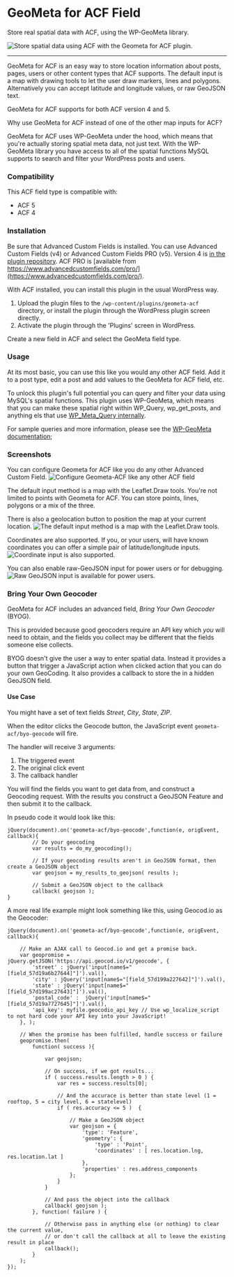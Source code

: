 # GeoMeta for ACF Field

Store real spatial data with ACF, using the WP-GeoMeta library.

![Store spatial data using ACF with the Geometa for ACF plugin.](assets/banner-1544x500.png)

---------------------------------------------------------------------------

GeoMeta for ACF is an easy way to store location information about posts, pages,
users or other content types that ACF supports. The default input is a map
with drawing tools to let the user draw markers, lines and polygons.
Alternatively you can accept latitude and longitude values, or raw GeoJSON
text.

GeoMeta for ACF supports for both ACF version 4  and 5.

Why use GeoMeta for ACF instead of one of the other map inputs for ACF? 

GeoMeta for ACF uses WP-GeoMeta under the hood, which means that you're
actually storing spatial meta data, not just text. With the WP-GeoMeta library
you have access to all of the spatial functions MySQL supports to search and
filter your WordPress posts and users. 

### Compatibility

This ACF field type is compatible with:
* ACF 5
* ACF 4

### Installation

Be sure that Advanced Custom Fields is installed. You can use Advanced Custom
Fields (v4) or Advanced Custom Fields PRO (v5). Version 4 is [in the
plugin repository](https://wordpress.org/plugins/advanced-custom-fields/). ACF
PRO is [available from
https://www.advancedcustomfields.com/pro/](https://www.advancedcustomfields.com/pro/).

With ACF installed, you can install this plugin in the usual WordPress way.

1. Upload the plugin files to the `/wp-content/plugins/geometa-acf` directory,
	or install the plugin through the WordPress plugin screen directly.
2. Activate the plugin through the 'Plugins' screen in WordPress.

Create a new field in ACF and select the GeoMeta field type.

### Usage

At its most basic, you can use this like you would any other ACF field. Add it to a post type, edit a post and add values to the GeoMeta for ACF field, etc.

To unlock this plugin's full potential you can query and filter your data using MySQL's spatial functions. This plugin uses WP-GeoMeta, which means that you can make these spatial right within WP_Query, wp_get_posts, and anything els that use [WP_Meta_Query internally](https://codex.wordpress.org/Class_Reference/WP_Meta_Query). 

For sample queries and more information, please see the [WP-GeoMeta
documentation](https://github.com/cimburadotcom/wp-geometa);

### Screenshots

You can configure Geometa for ACF like you do any other Advanced Custom Field.
![Configure Geometa-ACF like any other ACF field](assets/screenshot-1.png)

The default input method is a map with the Leaflet.Draw tools. You're not limited to points
with Geometa for ACF. You can store points, lines, polygons or a mix of the three.

There is also a geolocation button to position the map at your current location.
![The default input method is a map with the Leaflet.Draw tools.](assets/screenshot-2.png)

Coordinates are also supported. If you, or your users, will have known coordinates you can offer
a simple pair of latitude/longitude inputs.
![Coordinate input is also supported.](assets/screenshot-3.png)

You can also enable raw-GeoJSON input for power users or for debugging. 
![Raw GeoJSON input is available for power users.](assets/screenshot-4.png)






### Bring Your Own Geocoder

GeoMeta for ACF includes an advanced field, *Bring Your Own Geocoder* (BYOG). 

This is provided because good geocoders require an API key which *you* will need to obtain, and the fields you 
collect may be different that the fields someone else collects.

BYOG doesn't give the user a way to enter spatial data. Instead it provides a button that trigger a JavaScript 
action when clicked action that you can do your own GeoCoding. It also provides a callback to store the in a 
hidden GeoJSON field. 

#### Use Case

You might have a set of text fields *Street*, *City*, *State*, *ZIP*. 

When the editor clicks the Geocode button, the JavaScript event `geometa-acf/byo-geocode` will fire. 

The handler will receive 3 arguments: 
 1. The triggered event
 2. The original click event
 3. The callback handler

You will find the fields you want to get data from, and construct a Geocoding request. With the results
you construct a GeoJSON Feature and then submit it to the callback. 


In pseudo code it would look like this:
```
jQuery(document).on('geometa-acf/byo-geocode',function(e, origEvent, callback){
		// Do your geocoding
		var results = do_my_geocoding();

		// If your geocoding results aren't in GeoJSON format, then create a GeoJSON object
		var geojson = my_results_to_geojson( results );

		// Submit a GeoJSON object to the callback
		callback( geojson );
}
```


A more real life example might look something like this, using Geocod.io as the Geocoder:

```
jQuery(document).on('geometa-acf/byo-geocode',function(e, origEvent, callback){

	// Make an AJAX call to Geocod.io and get a promise back.
 	var geopromise = jQuery.getJSON('https://api.geocod.io/v1/geocode', {
		'street' : jQuery('input[name$="[field_57d19a6b27644]"]').val(),
		'city' : jQuery('input[name$="[field_57d199a227642]"]').val(),
		'state' : jQuery('input[name$="[field_57d199ac27643]"]').val(),
		'postal_code' :  jQuery('input[name$="[field_57d19a7727645]"]').val(),
 		'api_key': myfile.geocodio_api_key // Use wp_localize_script to not hard code your API key into your JavaScript!
 	}, );

	// When the promise has been fulfilled, handle success or failure
	geopromise.then(
		function( success ){

			var geojson;

			// On success, if we got results...
			if ( success.results.length > 0 ) {
				var res = success.results[0];

				// And the accurace is better than state level (1 = rooftop, 5 = city level, 6 = statelevel)
				if ( res.accuracy <= 5 )  {

					// Make a GeoJSON object
					var geojson = {
						'type': 'Feature',
						'geometry': {
							'type' : 'Point',
							'coordinates' : [ res.location.lng, res.location.lat ]
						},
						'properties' : res.address_components
					};
				}
			}

			// And pass the object into the callback
			callback( geojson );
		}, function( failure ) {

			// Otherwise pass in anything else (or nothing) to clear the current value,
			// or don't call the callback at all to leave the existing result in place
			callback();
		}
	);
});
```
